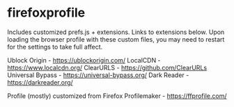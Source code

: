 # firefoxprofile
Includes customized prefs.js + extensions. Links to extensions below.
Upon loading the browser profile with these custom files, you may need to restart for the settings to take full affect.

Ublock Origin - https://ublockorigin.com/
LocalCDN - https://www.localcdn.org/
ClearURLS - https://github.com/ClearURLs
Universal Bypass - https://universal-bypass.org/
Dark Reader - https://darkreader.org/

Profile (mostly) customized from Firefox Profilemaker - https://ffprofile.com/
